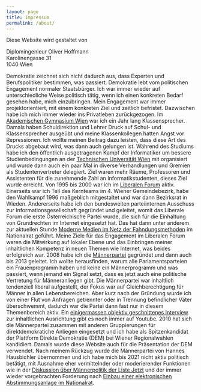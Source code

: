 ```yaml
---
layout: page
title: Impressum
permalink: /about/
---
```

Diese Website wird gestaltet von

Diplomingenieur Oliver Hoffmann<br>
Karolinengasse 31<br>
1040 Wien<br>

Demokratie zeichnet sich nicht dadurch aus, dass Experten und Berufspolitiker bestimmen, was passiert. Demokratie lebt vom politischen Engagement normaler Staatsbürger. Ich war immer wieder auf unterschiedliche Weise politisch tätig, wenn ich einen konkreten Bedarf gesehen habe, mich einzubringen. Mein Engagement war immer projektorientiert, mit einem konkreten Ziel und zeitlich befristet. Dazwischen habe ich mich immer wieder ins Privatleben zurückgezogen. Im [Akademischen Gymnasium Wien](http://www.akg-wien.at) war ich ein Jahr lang Klassensprecher. Damals haben Schuldirektion und Lehrer Druck auf Schul- und Klassensprecher ausgeübt und meine Klassenkollegen hatten Angst vor Repressionen. Ich wollte meinen Beitrag dazu leisten, dass diese Art des Drucks abgebaut wird, was dann auch gelungen ist. Während des Studiums habe ich den öffentlich ausgetragenen Kampf der Informatiker um bessere Studienbedingungen an der [Technischen Universität Wien](https://www.tuwien.at) mit organisiert und wurde dann auch ein paar Mal in diverse Verhandlungen und Gremien als Studentenvertreter delegiert. Ziel waren mehr Räume, Professoren und Assistenten für die zunehmende Zahl an Informatikstudenten, dieses Ziel wurde erreicht. Von 1995 bis 2000 war ich im [Liberalen Forum](https://lif.at) aktiv. Einerseits war ich Teil des Kernteams im 4. Wiener Gemeindebezirk, habe den Wahlkampf 1996 maßgeblich mitgestaltet und war dann Bezirksrat in Wieden. Andererseits habe ich den bundesweiten parteiinternen Ausschuss zur Informationsgesellschaft gegründet und geleitet, womit das Liberale Forum die erste Österreichische Partei wurde, die sich für die Einhaltung von Grundrechten im Internet eingesetzt hat. Das hat dann unter anderem zur aktuellen Stunde [Moderne Medien im Netz der Fahndungsmethoden](https://www.parlament.gv.at/PAKT/VHG/XX/AS/AS_00015/index.shtml) im Nationalrat geführt. Meine Ziele für das Engagement im Liberalen Forum waren die Mitwirkung auf lokaler Ebene und das Einbringen meiner inhaltlichen Kompetenz in neuen Themen wie Internet, was beides erfolgreich war. 2008 habe ich die [Männerpartei](https://www.maennerpartei.at) gegründet und dann auch bis 2013 geleitet. Ich wollte herausfinden, warum alle Parlamentsparteien ein Frauenprogramm haben und keine ein Männerprogramm und was passiert, wenn jemand ein Signal setzt, dass es jetzt auch eine politische Vertretung für Männeranliegen gibt. Die Männerpartei war inhaltlich tendenziell liberal aufgestellt, der Fokus war auf Gleichberechtigung für Männer in allen Lebensbereichen. Aber kurz nach der Gründung wurde ich von einer Flut von Anfragen getrennter oder in Trennung befindlicher Väter überschwemmt, dadurch war die Partei dann fast nur in diesem Themenbereich aktiv. Ein [einigermassen objektiv geschnittenes Interview](https://www.youtube.com/watch?v=qmAOp2Ek09U) zur inhaltlichen Ausrichtung gibt es noch immer auf Youtube. 2010 hat sich die Männerpartei zusammen mit anderen Gruppierungen für direktdemokratiche Anliegen eingesetzt und ich habe als Spitzenkandidat der Plattform Direkte Demokratie (DEM) bei Wiener Regionalwahlen kandidiert. Damals wurde diese Website auch für die Präsentation der DEM verwendet. Nach meinem Rückzug wurde die Männerpartei von Hannes Hausbichler übernommen und ich habe mich bis 2021 nicht aktiv politisch betätigt, mit Ausnahme eher vermittelnder oder moderierender Funktionen wie in der [Diskussion über Männerpolitik der Liste Jetzt](https://www.youtube.com/watch?v=Pwv0kfLmTdc&list=PLU-RiHpaJLRxZJJi64uzaxsXrDDtJ0v35) und der immer wieder vorgebrachten Forderung nach [Einbau einer elektronischen Abstimmungsanlage im Nationalrat](https://demokratie21.at/podcast-hoffmann/).
